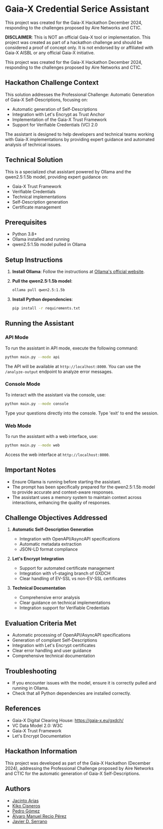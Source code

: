 # Gaia-X Credential Serice Assistant

This project was created for the Gaia-X Hackathon December 2024, responding to the challenges proposed by Aire Networks and CTIC.

 **DISCLAIMER**: This is NOT an official Gaia-X tool or implementation. This project was created as part of a hackathon challenge and should be considered a proof of concept only. It is not endorsed by or affiliated with Gaia-X AISBL or any official Gaia-X initiative.

This project was created for the Gaia-X Hackathon December 2024, responding to the challenges proposed by Aire Networks and CTIC.


## Hackathon Challenge Context

This solution addresses the Professional Challenge: Automatic Generation of Gaia-X Self-Descriptions, focusing on:
- Automatic generation of Self-Descriptions
- Integration with Let's Encrypt as Trust Anchor
- Implementation of the Gaia-X Trust Framework
- Support for Verifiable Credentials (VC) 2.0

The assistant is designed to help developers and technical teams working with Gaia-X implementations by providing expert guidance and automated analysis of technical issues.

## Technical Solution

This is a specialized chat assistant powered by Ollama and the qwen2.5:1.5b model, providing expert guidance on:
- Gaia-X Trust Framework
- Verifiable Credentials
- Technical implementations
- Self-Description generation
- Certificate management

## Prerequisites

- Python 3.8+
- Ollama installed and running
- qwen2.5:1.5b model pulled in Ollama

## Setup Instructions

1. **Install Ollama**: Follow the instructions at [Ollama's official website](https://ollama.ai/download).

2. **Pull the qwen2.5:1.5b model**:
   ```bash
   ollama pull qwen2.5:1.5b
   ```

3. **Install Python dependencies**:
   ```bash
   pip install -r requirements.txt
   ```

## Running the Assistant

### API Mode

To run the assistant in API mode, execute the following command:

```bash
python main.py --mode api
```

The API will be available at `http://localhost:8000`. You can use the `/analyze-output` endpoint to analyze error messages.

### Console Mode

To interact with the assistant via the console, use:

```bash
python main.py --mode console
```

Type your questions directly into the console. Type 'exit' to end the session.

### Web Mode

To run the assistant with a web interface, use:

```bash
python main.py --mode web
```

Access the web interface at `http://localhost:8000`.

## Important Notes

- Ensure Ollama is running before starting the assistant.
- The prompt has been specifically prepared for the qwen2.5:1.5b model to provide accurate and context-aware responses.
- The assistant uses a memory system to maintain context across interactions, enhancing the quality of responses.

## Challenge Objectives Addressed

1. **Automatic Self-Description Generation**
   - Integration with OpenAPI/AsyncAPI specifications
   - Automatic metadata extraction
   - JSON-LD format compliance

2. **Let's Encrypt Integration**
   - Support for automated certificate management
   - Integration with v1-staging branch of GXDCH
   - Clear handling of EV-SSL vs non-EV-SSL certificates

3. **Technical Documentation**
   - Comprehensive error analysis
   - Clear guidance on technical implementations
   - Integration support for Verifiable Credentials

## Evaluation Criteria Met

- Automatic processing of OpenAPI/AsyncAPI specifications
- Generation of compliant Self-Descriptions
- Integration with Let's Encrypt certificates
- Clear error handling and user guidance
- Comprehensive technical documentation

## Troubleshooting

- If you encounter issues with the model, ensure it is correctly pulled and running in Ollama.
- Check that all Python dependencies are installed correctly.

## References

- Gaia-X Digital Clearing House: https://gaia-x.eu/gxdch/
- VC Data Model 2.0: W3C
- Gaia-X Trust Framework
- Let's Encrypt Documentation

## Hackathon Information

This project was developed as part of the Gaia-X Hackathon (December 2024), addressing the Professional Challenge proposed by Aire Networks and CTIC for the automatic generation of Gaia-X Self-Descriptions.

## Authors

- [Jacinto Arias](https://github.com/jacintoArias)
- [Kiko Cisneros](https://github.com/kikoCis)
- [Pedro Gómez](https://github.com/pegomez)
- [Álvaro Manuel Recio Pérez](https://github.com/amrecio)
- [Javier D. Serrano](https://github.com/JavierDSer)

